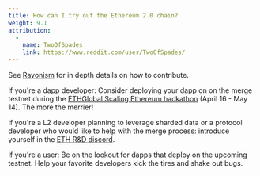 ```yaml
---
title: How can I try out the Ethereum 2.0 chain?
weight: 9.1
attribution:
  -
    name: TwoOfSpades
    link: https://www.reddit.com/user/TwoOfSpades/
---
```


See [Rayonism](https://rayonism.io/) for in depth details on how to contribute.

If you're a dapp developer: Consider deploying your dapp on on the merge testnet during the [ETHGlobal Scaling Ethereum hackathon](https://scaling.ethglobal.co/) (April 16 - May 14). The more the merrier!

If you're a L2 developer planning to leverage sharded data or a protocol developer who would like to help with the merge process: introduce yourself in the [ETH R&D discord](https://discord.gg/BGuQfYwmVD).

If you're a user: Be on the lookout for dapps that deploy on the upcoming testnet. Help your favorite developers kick the tires and shake out bugs.
